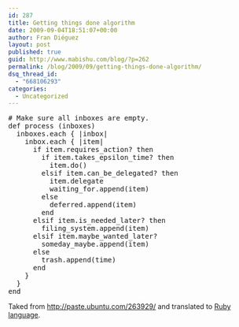 ```yaml
---
id: 287
title: Getting things done algorithm
date: 2009-09-04T18:51:07+00:00
author: Fran Diéguez
layout: post
published: true
guid: http://www.mabishu.com/blog/?p=262
permalink: /blog/2009/09/getting-things-done-algorithm/
dsq_thread_id:
  - "668106293"
categories:
  - Uncategorized
---
```

<pre lang="ruby"># Make sure all inboxes are empty.
def process (inboxes)
  inboxes.each { |inbox|
    inbox.each { |item|
      if item.requires_action? then
        if item.takes_epsilon_time? then
          item.do()
        elsif item.can_be_delegated? then
          item.delegate
          waiting_for.append(item)
        else
          deferred.append(item)
        end
      elsif item.is_needed_later? then
        filing_system.append(item)
      elsif item.maybe_wanted_later?
        someday_maybe.append(item)
      else
        trash.append(time)
      end
    }
  }
end</pre>

Taked from http://paste.ubuntu.com/263929/ and translated to <a title="Ruby Language Web site" href="http://www.ruby-lang.org/es/">Ruby language</a>.
